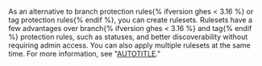 As an alternative to branch protection rules{% ifversion ghes < 3.16 %} or tag protection rules{% endif %}, you can create rulesets. Rulesets have a few advantages over branch{% ifversion ghes < 3.16 %} and tag{% endif %} protection rules, such as statuses, and better discoverability without requiring admin access. You can also apply multiple rulesets at the same time. For more information, see "[AUTOTITLE](/repositories/configuring-branches-and-merges-in-your-repository/managing-rulesets/about-rulesets)."
